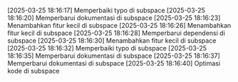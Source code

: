 [2025-03-25 18:16:17] Memperbaiki typo di subspace
[2025-03-25 18:16:20] Memperbarui dokumentasi di subspace
[2025-03-25 18:16:23] Menambahkan fitur kecil di subspace
[2025-03-25 18:16:26] Menambahkan fitur kecil di subspace
[2025-03-25 18:16:28] Memperbarui dependensi di subspace
[2025-03-25 18:16:30] Menambahkan fitur kecil di subspace
[2025-03-25 18:16:32] Memperbaiki typo di subspace
[2025-03-25 18:16:35] Memperbarui dokumentasi di subspace
[2025-03-25 18:16:37] Memperbarui dokumentasi di subspace
[2025-03-25 18:16:40] Optimasi kode di subspace
